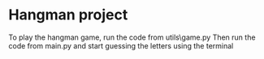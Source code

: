 # Hangman project

To play the hangman game, run the code from utils\game.py
Then run the code from main.py and start guessing the letters using the terminal

